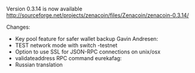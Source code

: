 Version 0.3.14 is now available
http://sourceforge.net/projects/zenacoin/files/Zenacoin/zenacoin-0.3.14/

Changes:
* Key pool feature for safer wallet backup
Gavin Andresen:
* TEST network mode with switch -testnet
* Option to use SSL for JSON-RPC connections on unix/osx
* validateaddress RPC command
eurekafag:
* Russian translation
